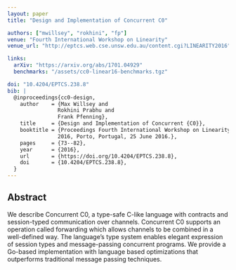 ```yaml
---
layout: paper
title: "Design and Implementation of Concurrent C0"

authors: ["mwillsey", "rokhini", "fp"]
venue: "Fourth International Workshop on Linearity"
venue_url: "http://eptcs.web.cse.unsw.edu.au/content.cgi?LINEARITY2016"

links:
  arXiv: "https://arxiv.org/abs/1701.04929"
  benchmarks: "/assets/cc0-linear16-benchmarks.tgz"

doi: "10.4204/EPTCS.238.8"
bib: |
  @inproceedings{cc0-design,
    author    = {Max Willsey and
                Rokhini Prabhu and
                Frank Pfenning},
    title     = {Design and Implementation of Concurrent {C0}},
    booktitle = {Proceedings Fourth International Workshop on Linearity, {LINEARITY}
                2016, Porto, Portugal, 25 June 2016.},
    pages     = {73--82},
    year      = {2016},
    url       = {https://doi.org/10.4204/EPTCS.238.8},
    doi       = {10.4204/EPTCS.238.8},
  }
---
```



## Abstract

We describe Concurrent C0, a type-safe C-like language with contracts
and session-typed communication over channels. Concurrent C0 supports
an operation called forwarding which allows channels to be combined in
a well-defined way. The language’s type system enables elegant
expression of session types and message-passing concurrent
programs. We provide a Go-based implementation with language based
optimizations that outperforms traditional message passing techniques.

